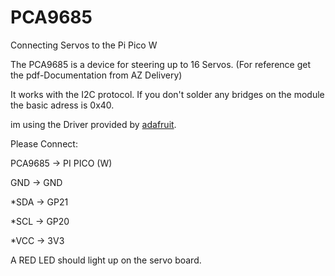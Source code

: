 # PCA9685
 Connecting Servos to the Pi Pico W
 
 The PCA9685 is a device for steering up to 16 Servos.
 (For reference get the pdf-Documentation from AZ Delivery)

It works with the I2C protocol.
If you don't solder any bridges on the module the basic adress is 0x40.

im using the Driver provided by [adafruit](https://github.com/adafruit/micropython-adafruit-pca9685).

Please Connect:

PCA9685 -> PI PICO (W)

GND -> GND
 
 *SDA -> GP21
 
 *SCL -> GP20
 
 *VCC -> 3V3
 
A RED LED should light up on the servo board.
